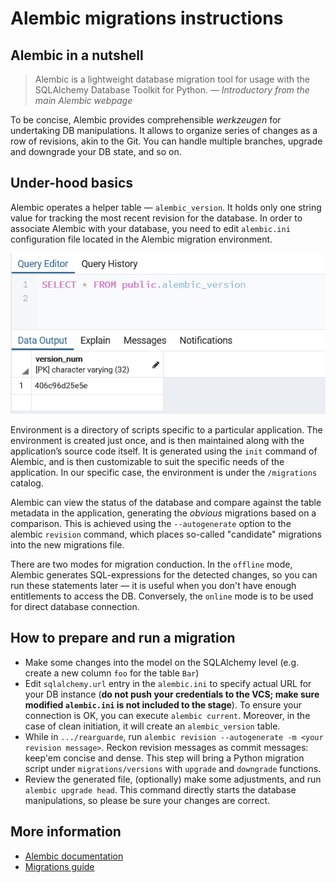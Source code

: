 # Alembic migrations instructions

## Alembic in a nutshell

> Alembic is a lightweight database migration tool for usage with the SQLAlchemy Database 
> Toolkit for Python.
> &mdash; *Introductory from the main Alembic webpage*

To be concise, Alembic provides comprehensible *werkzeugen* for undertaking DB manipulations.
It allows to organize series of changes as a row of revisions, akin to the Git. You can handle
multiple branches, upgrade and downgrade your DB state, and so on.

## Under-hood basics

Alembic operates a helper table &mdash; `alembic_version`. It holds only one string value for
tracking the most recent revision for the database. In order to associate Alembic with your
database, you need to edit `alembic.ini` configuration file located in the Alembic migration
environment.

![image depicting `alembic_version` contents](images/alembic-version-query.png)

Environment is a directory of scripts specific to a particular application. The environment is
created just once, and is then maintained along with the application’s source code itself. It is
generated using the `init` command of Alembic, and is then customizable to suit the specific
needs of the application. In our specific case, the environment is under the `/migrations` catalog.

Alembic can view the status of the database and compare against the table metadata in the
application, generating the *obvious* migrations based on a comparison. This is achieved using
the `--autogenerate` option to the alembic `revision` command, which places so-called "candidate"
migrations into the new migrations file.

There are two modes for migration conduction. In the `offline` mode, Alembic generates
SQL-expressions for the detected changes, so you can run these statements later &mdash; it is
useful when you don't have enough entitlements to access the DB. Conversely, the `online` mode is
to be used for direct database connection.

## How to prepare and run a migration

- Make some changes into the model on the SQLAlchemy level (e.g. create a new column `foo`
    for the table `Bar`)
- Edit `sqlalchemy.url` entry in the `alembic.ini` to specify actual URL for your DB instance
    (**do not push your credentials to the VCS; make sure modified `alembic.ini` is not included
    to the stage**). To ensure your connection is OK, you can execute `alembic current`. Moreover,
    in the case of clean initiation, it will create an `alembic_version` table.
- While in `.../rearguarde`, run `alembic revision --autogenerate -m <your revision message>`.
    Reckon revision messages as commit messages: keep'em concise and dense. This step will bring
    a Python migration script under `migrations/versions` with `upgrade` and `downgrade` functions.
- Review the generated file, (optionally) make some adjustments, and run `alembic upgrade head`.
    This command directly starts the database manipulations, so please be sure your changes are
    correct.

## More information

- [Alembic documentation](https://alembic.sqlalchemy.org/en/latest)
- [Migrations guide](https://www.compose.com/articles/schema-migrations-with-alembic-python-and-postgresql/)
